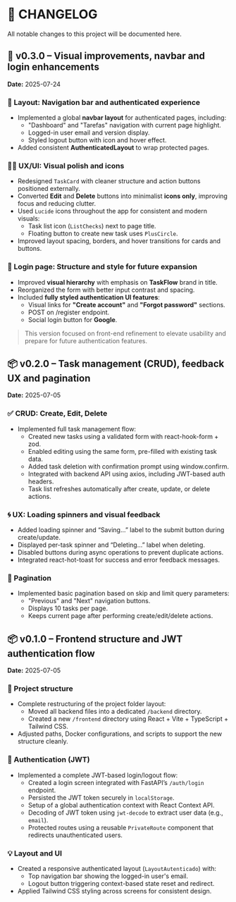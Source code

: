 # 📄 CHANGELOG

All notable changes to this project will be documented here.

## 🎨 v0.3.0 – Visual improvements, navbar and login enhancements

**Date:** 2025-07-24

### 🧭 Layout: Navigation bar and authenticated experience

- Implemented a global **navbar layout** for authenticated pages, including:
  - "Dashboard" and "Tarefas" navigation with current page highlight.
  - Logged-in user email and version display.
  - Styled logout button with icon and hover effect.
- Added consistent **AuthenticatedLayout** to wrap protected pages.

### 🧑‍🎨 UX/UI: Visual polish and icons

- Redesigned `TaskCard` with cleaner structure and action buttons positioned externally.
- Converted **Edit** and **Delete** buttons into minimalist **icons only**, improving focus and reducing clutter.
- Used `Lucide` icons throughout the app for consistent and modern visuals:
  - Task list icon (`ListChecks`) next to page title.
  - Floating button to create new task uses `PlusCircle`.
- Improved layout spacing, borders, and hover transitions for cards and buttons.

### 🔐 Login page: Structure and style for future expansion

- Improved **visual hierarchy** with emphasis on **TaskFlow** brand in title.
- Reorganized the form with better input contrast and spacing.
- Included **fully styled authentication UI features**:
  - Visual links for **"Create account"** and **"Forgot password"** sections.
  - POST on /register endpoint.
  - Social login button for **Google**.

> This version focused on front-end refinement to elevate usability and prepare for future authentication features.

## 📦 v0.2.0 – Task management (CRUD), feedback UX and pagination

**Date:** 2025-07-05

### ✅ CRUD: Create, Edit, Delete

- Implemented full task management flow:
  - Created new tasks using a validated form with react-hook-form + zod.
  - Enabled editing using the same form, pre-filled with existing task data.
  - Added task deletion with confirmation prompt using window.confirm.
  - Integrated with backend API using axios, including JWT-based auth headers.
  - Task list refreshes automatically after create, update, or delete actions.

### 🌀 UX: Loading spinners and visual feedback

- Added loading spinner and “Saving...” label to the submit button during create/update.
- Displayed per-task spinner and “Deleting...” label when deleting.
- Disabled buttons during async operations to prevent duplicate actions.
- Integrated react-hot-toast for success and error feedback messages.

### 📄 Pagination

- Implemented basic pagination based on skip and limit query parameters:
  - "Previous" and "Next" navigation buttons.
  - Displays 10 tasks per page.
  - Keeps current page after performing create/edit/delete actions.

## 📦 v0.1.0 – Frontend structure and JWT authentication flow

**Date:** 2025-07-05

### 🧱 Project structure

- Complete restructuring of the project folder layout:
  - Moved all backend files into a dedicated `/backend` directory.
  - Created a new `/frontend` directory using React + Vite + TypeScript + Tailwind CSS.
- Adjusted paths, Docker configurations, and scripts to support the new structure cleanly.

### 🔐 Authentication (JWT)

- Implemented a complete JWT-based login/logout flow:
  - Created a login screen integrated with FastAPI’s `/auth/login` endpoint.
  - Persisted the JWT token securely in `localStorage`.
  - Setup of a global authentication context with React Context API.
  - Decoding of JWT token using `jwt-decode` to extract user data (e.g., `email`).
  - Protected routes using a reusable `PrivateRoute` component that redirects unauthenticated users.

### 💡 Layout and UI

- Created a responsive authenticated layout (`LayoutAutenticado`) with:
  - Top navigation bar showing the logged-in user's email.
  - Logout button triggering context-based state reset and redirect.
- Applied Tailwind CSS styling across screens for consistent design.
